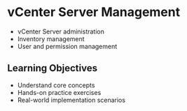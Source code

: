 # vCenter Server Management
- vCenter Server administration
- Inventory management
- User and permission management

## Learning Objectives
- Understand core concepts
- Hands-on practice exercises
- Real-world implementation scenarios
